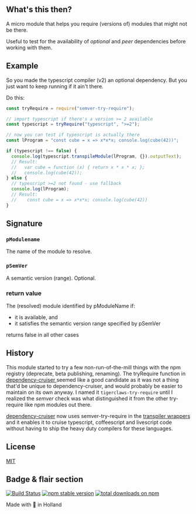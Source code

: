 ## What's this then?

A micro module that helps you require (versions of) modules
that might not be there.

Useful to test for the availability of _optional_ and _peer_ dependencies
before working with them.

## Example

So you made the typescript compiler (v2) an optional dependency.
But you just want to keep running if it ain't there.

Do this:

```javascript
const tryRequire = require("semver-try-require");

// import typescript if there's a version >= 2 available
const typescript = tryRequire("typescript", ">=2");

// now you can test if typescript is actually there
const lProgram = "const cube = x => x*x*x; console.log(cube(42))";

if (typescript !== false) {
  console.log(typescript.transpileModule(lProgram, {}).outputText);
  // Result:
  //   var cube = function (x) { return x * x * x; };
  //   console.log(cube(42));
} else {
  // typescript >=2 not found - use fallback
  console.log(lProgram);
  // Result:
  //    const cube = x => x*x*x; console.log(cube(42))
}
```

## Signature

### `pModulename`

The name of the module to resolve.

### `pSemVer`

A semantic version (range). Optional.

### return value

The (resolved) module identified by pModuleName if:

- it is available, and
- it satisfies the semantic version range specified by pSemVer

returns false in all other cases

## History

This module started to try a few non-run-of-the-mill things with the
npm registry (deprecate, beta publishing, renaming). The tryRequire
function in
[dependency-cruiser ](https://github.com/sverweij/dependency-cruiser)
seemed like a good candidate as it was not a thing that'd be unique
to dependency-cruiser, and would probably be easier to maintain on its
own anyway. I named it `tigerclaws-try-require` until I realized the
_semver_ check was what distinguished it from the other try-require
like npm modules out there.

[dependency-cruiser](https://github.com/sverweij/dependency-cruiser)
now uses semver-try-require in the [transpiler wrappers](https://github.com/sverweij/dependency-cruiser/tree/develop/src/extract/transpile)
and it enables it to cruise typescript, coffeescript and livescript
code without having to ship the heavy duty compilers for these
languages.

## License

[MIT](LICENSE)

## Badge & flair section

[![Build Status](https://travis-ci.org/sverweij/semver-try-require.svg?branch=master)](https://travis-ci.org/sverweij/semver-try-require)
[![npm stable version](https://img.shields.io/npm/v/semver-try-require.svg)](https://npmjs.com/package/semver-try-require)
[![total downloads on npm](https://img.shields.io/npm/dt/semver-try-require.svg?maxAge=2591999)](https://npmjs.com/package/semver-try-require)

Made with :metal: in Holland
